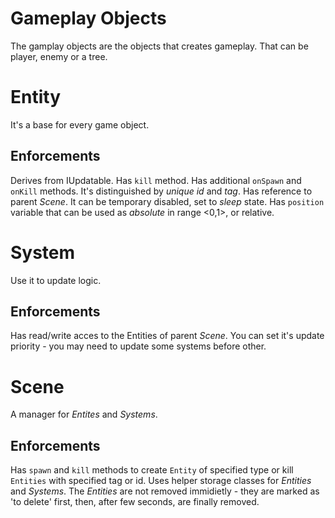 # Gameplay Objects
The gamplay objects are the objects that creates gameplay. That can be player, enemy or a tree.
# Entity
It's a base for every game object. 
## Enforcements
Derives from IUpdatable. Has `kill` method. Has additional `onSpawn` and `onKill` methods. It's distinguished by *unique id* and *tag*. Has reference to parent *Scene*. It can be temporary disabled, set to *sleep* state. Has `position` variable that can be used as *absolute* in range <0,1>, or relative. 
# System
Use it to update logic.
## Enforcements
Has read/write acces to the Entities of parent *Scene*.  You can set it's update priority - you may need to update some systems before other.
# Scene
A manager for *Entites* and *Systems*.
## Enforcements
Has `spawn` and `kill` methods to create `Entity` of specified type or kill `Entities` with specified tag or id. Uses helper storage classes for *Entities* and *Systems*. The *Entities* are not removed immidietly - they are marked as 'to delete' first, then, after few seconds, are finally removed.
